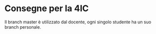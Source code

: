 # Consegne per la 4IC

Il branch master è utilizzato dal docente, ogni singolo studente ha un suo branch personale.